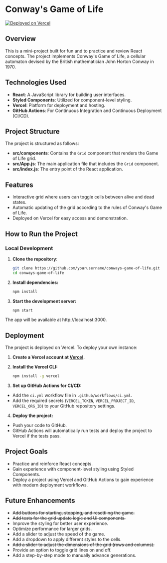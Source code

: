 # Conway's Game of Life

[![Deployed on Vercel](https://img.shields.io/badge/Deployed%20on-Vercel-brightgreen)](https://conways-game-of-life-mv2yrvgga-guillermos-projects-cd31575a.vercel.app)

## Overview

This is a mini-project built for fun and to practice and review React concepts. The project implements Conway's Game of Life, a cellular automaton devised by the British mathematician John Horton Conway in 1970.

## Technologies Used

- **React**: A JavaScript library for building user interfaces.
- **Styled Components**: Utilized for component-level styling.
- **Vercel**: Platform for deployment and hosting.
- **GitHub Actions**: For Continuous Integration and Continuous Deployment (CI/CD).

## Project Structure

The project is structured as follows:

- **src/components**: Contains the `Grid` component that renders the Game of Life grid.
- **src/App.js**: The main application file that includes the `Grid` component.
- **src/index.js**: The entry point of the React application.

## Features

- Interactive grid where users can toggle cells between alive and dead states.
- Automatic updating of the grid according to the rules of Conway's Game of Life.
- Deployed on Vercel for easy access and demonstration.

## How to Run the Project

### Local Development

1. **Clone the repository**:
   ```bash
   git clone https://github.com/yourusername/conways-game-of-life.git
   cd conways-game-of-life
   ```

2. **Install dependencies:**
   ```bash
   npm install
   ```

3. **Start the development server:**
   ```bash
   npm start
   ```
The app will be available at http://localhost:3000.

## Deployment

The project is deployed on Vercel. To deploy your own instance:

1. **Create a Vercel account at [Vercel](https://vercel.com/).**

2. **Install the Vercel CLI:**
   ```bash
   npm install -g vercel
   ```

3. **Set up GitHub Actions for CI/CD:**
 - Add the `ci.yml` workflow file in `.github/workflows/ci.yml`.
 - Add the required secrets (`VERCEL_TOKEN`, `VERCEL_PROJECT_ID`, `VERCEL_ORG_ID`) to your GitHub repository settings.

 4. **Deploy the project:**
 - Push your code to GitHub.
 - GitHub Actions will automatically run tests and deploy the project to Vercel if the tests pass.

## Project Goals

- Practice and reinforce React concepts.
- Gain experience with component-level styling using Styled Components.
- Deploy a project using Vercel and GitHub Actions to gain experience with modern deployment workflows.

## Future Enhancements

- <s>Add buttons for starting, stopping, and resetti ng the game.</s>
- <s>Add tests for the grid update logic and UI components.</s>
- Improve the styling for better user experience.
- Optimize performance for larger grids.
- Add a slider to adjust the speed of the game.
- Add a dropdown to apply different styles to the cells.
- <s>Add a slider to adjust the dimensions of the grid (rows and columns).</s>
- Provide an option to toggle grid lines on and off.
- Add a step-by-step mode to manually advance generations.